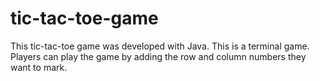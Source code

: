 # tic-tac-toe-game

This tic-tac-toe game was developed with Java. This is a terminal game. Players can play the game by adding the row and column numbers they want to mark.
